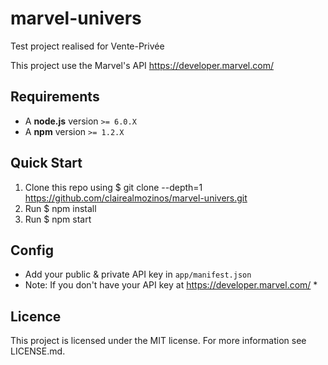 # marvel-univers

Test project realised for Vente-Privée

This project use the Marvel's API https://developer.marvel.com/

## Requirements

* A __node.js__ version `>= 6.0.X`
* A __npm__ version `>= 1.2.X`

## Quick Start

1. Clone this repo using $ git clone --depth=1 https://github.com/clairealmozinos/marvel-univers.git
2. Run $ npm install
3. Run $ npm start

## Config

* Add your public & private API key in `app/manifest.json`
* Note: If you don't have your API key at https://developer.marvel.com/ *

## Licence

This project is licensed under the MIT license. For more information see LICENSE.md.
